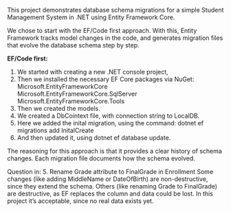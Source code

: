 This project demonstrates database schema migrations for a simple Student Management System in .NET using Entity Framework Core.

We chose to start with the EF/Code first approach. With this, Entity Framework tracks model changes in the code, and generates migration files that evolve the database schema step by step.

**EF/Code first:**
1. We started with creating a new .NET console project,
2. Then we installed the necessary EF Core packages via NuGet:
Microsoft.EntityFrameworkCore
Microsoft.EntityFrameworkCore.SqlServer
Microsoft.EntityFrameworkCore.Tools
3. Then we created the models.
4. We created a DbCointext file, with connection string to LocalDB.
5. Here we added the inital migration, using the command:
dotnet ef migrations add InitalCreate
6. And then updated it, using 
dotnet ef database update.

The reasoning for this approach is that it provides a clear history of schema changes. Each migration file documents how the schema evolved.

Question in: 5. Rename Grade attribute to FinalGrade in Enrollment
Some changes (like adding MiddleName or DateOfBirth) are non-destructive, since they extend the schema. 
Others (like renaming Grade to FinalGrade) are destructive, as EF replaces the column and data could be lost. 
In this project it’s acceptable, since no real data exists yet.
